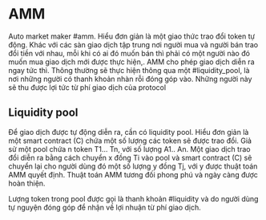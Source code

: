 # AMM

Auto market maker #amm. Hiểu đơn giản là một giao thức trao đổi token tự động. Khác với các sàn giao dịch tập trung nơi người mua và người bán trao đổi tiền với nhau, mỗi khi có ai đó muốn bán thì phải có một người nào đó muốn mua giao dịch mới được thực hiện,. AMM cho phép giao dịch diễn ra ngay tức thì. Thông thường sẽ thực hiện thông qua một #liquidity_pool, là nơi những người có thanh khoản nhàn rỗi đóng góp vào. Những người này sẽ thu được lợi tức từ phí giao dịch của protocol

## Liquidity pool

Để giao dịch được tự động diễn ra, cần có liquidity pool. Hiểu đơn giản là một smart contract (C) chứa một số lượng các token sẽ được trao đổi. Giả sử một pool chứa n token T1... Tn, với số lượng A1.. An. Một giao dịch trao đổi diễn ra bằng cách chuyển x đồng Ti vào pool và smart contract (C) sẽ chuyển lại cho người dùng đó một số lượng y đồng Tj, với y được thuật toán AMM quyết định. Thuật toán AMM tương đối phong phú và ngày càng được hoàn thiện. 

Lượng token trong pool được gọi là thanh khoản #liquidity và do người dùng tự nguyện đóng góp để nhận về lợi nhuận từ phí giao dịch.